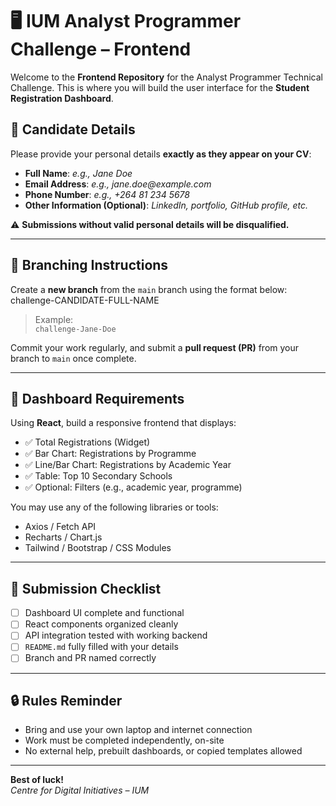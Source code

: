 # 🖥️ IUM Analyst Programmer Challenge – Frontend

Welcome to the **Frontend Repository** for the Analyst Programmer Technical Challenge. This is where you will build the user interface for the **Student Registration Dashboard**.

## 👤 Candidate Details

Please provide your personal details **exactly as they appear on your CV**:

- **Full Name**: _e.g., Jane Doe_  
- **Email Address**: _e.g., jane.doe@example.com_  
- **Phone Number**: _e.g., +264 81 234 5678_  
- **Other Information (Optional)**: _LinkedIn, portfolio, GitHub profile, etc._

⚠️ **Submissions without valid personal details will be disqualified.**

---

## 🔀 Branching Instructions

Create a **new branch** from the `main` branch using the format below: challenge-CANDIDATE-FULL-NAME
> Example:  
> `challenge-Jane-Doe`

Commit your work regularly, and submit a **pull request (PR)** from your branch to `main` once complete.

---

## 🎯 Dashboard Requirements

Using **React**, build a responsive frontend that displays:

- ✅ Total Registrations (Widget)
- ✅ Bar Chart: Registrations by Programme
- ✅ Line/Bar Chart: Registrations by Academic Year
- ✅ Table: Top 10 Secondary Schools
- ✅ Optional: Filters (e.g., academic year, programme)

You may use any of the following libraries or tools:
- Axios / Fetch API
- Recharts / Chart.js
- Tailwind / Bootstrap / CSS Modules

---

## 📄 Submission Checklist

- [ ] Dashboard UI complete and functional
- [ ] React components organized cleanly
- [ ] API integration tested with working backend
- [ ] `README.md` fully filled with your details
- [ ] Branch and PR named correctly

---

## 🔒 Rules Reminder

- Bring and use your own laptop and internet connection
- Work must be completed independently, on-site
- No external help, prebuilt dashboards, or copied templates allowed

---

**Best of luck!**  
*Centre for Digital Initiatives – IUM*

